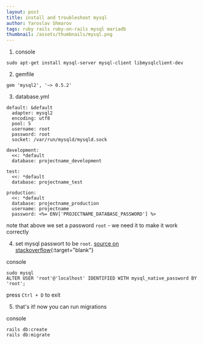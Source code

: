 ```yaml
---
layout: post
title: install and troubleshoot mysql
author: Yaroslav Shmarov
tags: ruby rails ruby-on-rails mysql mariadb
thumbnail: /assets/thumbnails/mysql.png
---
```


1. console
```
sudo apt-get install mysql-server mysql-client libmysqlclient-dev
```

2. gemfile
```
gem 'mysql2', '~> 0.5.2'
```

3. database.yml

```
default: &default
  adapter: mysql2
  encoding: utf8
  pool: 5
  username: root
  password: root
  socket: /var/run/mysqld/mysqld.sock

development:
  <<: *default
  database: projectname_development

test:
  <<: *default
  database: projectname_test

production:
  <<: *default
  database: projectname_production
  username: projectname
  password: <%= ENV['PROJECTNAME_DATABASE_PASSWORD'] %>
```

note that above we set a password `root` - we need it to make it work correctly

4. set mysql passwort to be `root`. [source on stackoverflow](https://stackoverflow.com/questions/41645309/mysql-error-access-denied-for-user-rootlocalhost){:target="blank"}

console
```
sudo mysql
ALTER USER 'root'@'localhost' IDENTIFIED WITH mysql_native_password BY 'root';
```

press `Ctrl + D` to exit

5. that's it! now you can run migrations

console
```
rails db:create
rails db:migrate
```
